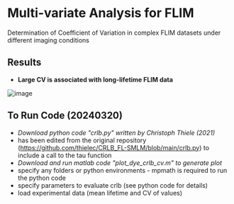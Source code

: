 # Multi-variate Analysis for FLIM 

Determination of Coefficient of Variation in complex FLIM datasets under different imaging conditions

## Results

- **Large CV is associated with long-lifetime FLIM data**
  
![image](https://github.com/uw-loci/MultivariateAnalysis_FLIM/assets/111527077/6bfc9655-d9c9-485f-924f-8459dc3978d9)

## To Run Code (20240320)
 - _Download python code "crlb.py" written by Christoph Thiele (2021)_
 - 	has been edited from the original repository (https://github.com/thielec/CRLB_FL-SMLM/blob/main/crlb.py)
   	to include a call to the tau function
 - _Download  and run matlab code "plot_dye_crlb_cv.m" to generate plot_
 - 	specify any folders or python environments - mpmath is required to run the python code
 - 	specify parameters to evaluate crlb (see python code for details)
 - 	load experimental data (mean lifetime and CV of values)
